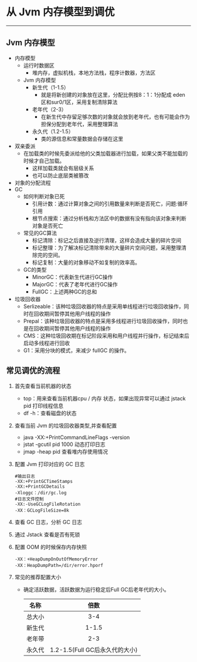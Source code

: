 # 从 Jvm 内存模型到调优

--------------------------

## Jvm 内存模型

* 内存模型
  * 运行时数据区
    * 堆内存，虚拟机栈，本地方法栈，程序计数器，方法区
  * Jvm 内存模型
    * 新生代（1-1.5）
      * 就是将新创建的对象放在这里，分配比例按8：1：1分配成 eden 区和sur0/1区，采用复制清除算法
    * 老年代（2-3）
      * 在新生代中存留足够次数的对象就会放到老年代，也有可能会作为担保分配到老年代，采用整理算法
    * 永久代（1.2-1.5）
      * 类的源信息和常量数据会存储在这里
* 双亲委派
  * 在加载类的时候先委派给他的父类加载器进行加载，如果父类不能加载的时候才自己加载。
    * 这样加载类就会有层级关系
    * 也可以防止底层类被篡改
* 对象的分配流程
* GC
  * 如何判断对象已死
    * 引用计数：通过计算对象之间的引用数量来判断是否死亡，问题:循环引用
    * 根节点搜索：通过分析栈和方法区中的数据有没有指向该对象来判断对象是否死亡
  * 常见的GC算法
    * 标记清除：标记之后直接及逆行清理，这样会造成大量的碎片空间
    * 标记整理：为了解决标记清除带来的大量碎片空间问题，采用整理清除完的空间。
    * 标记复制：大量的对象移动不如复制的效率高。
  * GC的类型
    * MinorGC：代表新生代进行GC操作
    * MajorGC：代表了老年代进行GC操作
    * FullGC：上述两种GC的总和
* 垃圾回收器
  * Serlizeable：该种垃圾回收器的特点是采用单线程进行垃圾回收操作，同时在回收期间暂停其他用户线程的操作
  * Prepal：该种垃圾回收器的特点是采用多线程进行垃圾回收操作，同时也是在回收期间暂停其他用户线程的操作
  * CMS：这种垃圾回收期在标记阶段采用和用户线程并行操作，标记结束后启动多线程进行回收
  * G1：采用分块的模式，来减少 fullGC 的操作。

## 常见调优的流程

1. 首先查看当前机器的状态

   * top：用来查看当前机器cpu / 内存 状态，如果出现异常可以通过 jstack pid 打印线程信息
   * df -h：查看磁盘的状态

2. 查看当前 Jvm 的垃圾回收器类型,并查看配置

   * java -XX:+PrintCommandLineFlags -version
   * jstat -gcutil pid 1000  动态打印日志
   * jmap -heap pid 查看堆内存使用情况

3. 配置 Jvm 打印对应的 GC 日志

   ```pr
   #输出日志
   -XX:+PrintGCTimeStamps
   -XX:+PrintGCDetails
   -Xloggc：/dir/gc.log
   #日志文件控制
   -XX:-UseGCLogFileRotation
   -XX：GCLogFileSize=8k
   ```

4. 查看 GC 日志，分析 GC 日志

5. 通过 Jstack 查看是否有死锁

6. 配置 OOM 的时候保存内存快照

   ```pr
   -XX：+HeapDumpOnOutOfMemoryError
   -XX：HeapDumpPath=/dir/error.hporf
   ```

7. 常见的推荐配置大小

   * 确定活跃数据，活跃数据为运行稳定后Full GC后老年代的大小。

     |  名称  |              倍数              |
     | :----: | :----------------------------: |
     | 总大小 |              3-4               |
     | 新生代 |             1-1.5              |
     | 老年带 |              2-3               |
     | 永久代 | 1.2-1.5(Full GC后永久代的大小) |

     

   

